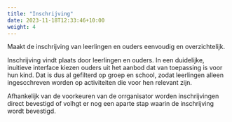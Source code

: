 ```yaml
---
title: "Inschrijving"
date: 2023-11-18T12:33:46+10:00
weight: 4
---
```

Maakt de inschrijving van leerlingen en ouders eenvoudig en overzichtelijk.

Inschrijving vindt plaats door leerlingen en ouders. In een duidelijke, inuitieve interface kiezen ouders uit het aanbod dat van toepassing is voor hun kind. Dat is dus al gefilterd op groep en school, zodat leerlingen alleen ingescchreven worden op activiteiten die voor hen relevant zijn.

Afhankelijk van de voorkeuren van de orrganisator worden inschrijvingen direct bevestigd of volhgt er nog een aparte stap waarin de inschrijving wordt bevestigd.
